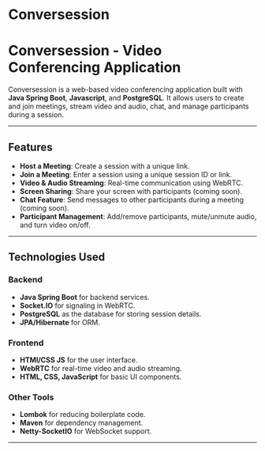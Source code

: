 # Conversession

# Conversession - Video Conferencing Application

Conversession is a web-based video conferencing application built with **Java Spring Boot**, **Javascript**, and **PostgreSQL**. It allows users to create and join meetings, stream video and audio, chat, and manage participants during a session.

---

## **Features**

- **Host a Meeting**: Create a session with a unique link.
- **Join a Meeting**: Enter a session using a unique session ID or link.
- **Video & Audio Streaming**: Real-time communication using WebRTC.
- **Screen Sharing**: Share your screen with participants (coming soon).
- **Chat Feature**: Send messages to other participants during a meeting (coming soon).
- **Participant Management**: Add/remove participants, mute/unmute audio, and turn video on/off.

---

## **Technologies Used**

### **Backend**
- **Java Spring Boot** for backend services.
- **Socket.IO** for signaling in WebRTC.
- **PostgreSQL** as the database for storing session details.
- **JPA/Hibernate** for ORM.

### **Frontend**
- **HTMl/CSS JS** for the user interface.
- **WebRTC** for real-time video and audio streaming.
- **HTML, CSS, JavaScript** for basic UI components.

### **Other Tools**
- **Lombok** for reducing boilerplate code.
- **Maven** for dependency management.
- **Netty-SocketIO** for WebSocket support.

---
